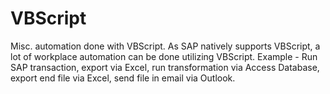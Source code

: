 # VBScript
Misc. automation done with VBScript. As SAP natively supports VBScript, a lot of workplace automation can be done utilizing VBScript.
Example - Run SAP transaction, export via Excel, run transformation via Access Database, export end file via Excel, send file in email via Outlook. 
